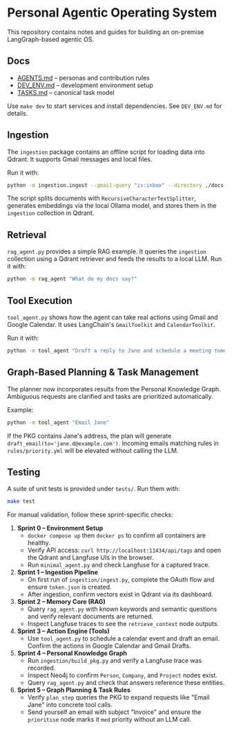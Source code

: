 # Personal Agentic Operating System

This repository contains notes and guides for building an on-premise LangGraph-based agentic OS.

## Docs
- [AGENTS.md](AGENTS.md) – personas and contribution rules
- [DEV_ENV.md](DEV_ENV.md) – development environment setup
- [TASKS.md](TASKS.md) – canonical task model

Use `make dev` to start services and install dependencies. See `DEV_ENV.md` for details.

## Ingestion
The `ingestion` package contains an offline script for loading data into Qdrant. It supports Gmail messages and local files.

Run it with:

```bash
python -m ingestion.ingest --gmail-query "is:inbox" --directory ./docs
```

The script splits documents with `RecursiveCharacterTextSplitter`, generates embeddings via the local Ollama model, and stores them in the `ingestion` collection in Qdrant.

## Retrieval
`rag_agent.py` provides a simple RAG example. It queries the `ingestion` collection using a Qdrant retriever and feeds the results to a local LLM. Run it with:

```bash
python -m rag_agent "What do my docs say?"
```

## Tool Execution
`tool_agent.py` shows how the agent can take real actions using Gmail and Google Calendar. It uses LangChain's `GmailToolkit` and `CalendarToolkit`.

Run it with:

```bash
python -m tool_agent "Draft a reply to Jane and schedule a meeting tomorrow"
```

## Graph-Based Planning & Task Management
The planner now incorporates results from the Personal Knowledge Graph. Ambiguous
requests are clarified and tasks are prioritized automatically.

Example:

```bash
python -m tool_agent "Email Jane"
```

If the PKG contains Jane's address, the plan will generate
`draft_email(to='jane.d@example.com')`. Incoming emails matching rules in
`rules/priority.yml` will be elevated without calling the LLM.

## Testing
A suite of unit tests is provided under `tests/`. Run them with:

```bash
make test
```

For manual validation, follow these sprint-specific checks:

1. **Sprint 0 – Environment Setup**
   - `docker compose up` then `docker ps` to confirm all containers are healthy.
   - Verify API access: `curl http://localhost:11434/api/tags` and open the Qdrant and Langfuse UIs in the browser.
   - Run `minimal_agent.py` and check Langfuse for a captured trace.
2. **Sprint 1 – Ingestion Pipeline**
   - On first run of `ingestion/ingest.py`, complete the OAuth flow and ensure `token.json` is created.
   - After ingestion, confirm vectors exist in Qdrant via its dashboard.
3. **Sprint 2 – Memory Core (RAG)**
   - Query `rag_agent.py` with known keywords and semantic questions and verify relevant documents are returned.
   - Inspect Langfuse traces to see the `retrieve_context` node outputs.
4. **Sprint 3 – Action Engine (Tools)**
   - Use `tool_agent.py` to schedule a calendar event and draft an email. Confirm the actions in Google Calendar and Gmail Drafts.
5. **Sprint 4 – Personal Knowledge Graph**
   - Run `ingestion/build_pkg.py` and verify a Langfuse trace was recorded.
   - Inspect Neo4j to confirm `Person`, `Company`, and `Project` nodes exist.
   - Query `rag_agent.py` and check that answers reference these entities.
6. **Sprint 5 – Graph Planning & Task Rules**
   - Verify `plan_step` queries the PKG to expand requests like "Email Jane" into concrete tool calls.
   - Send yourself an email with subject "Invoice" and ensure the `prioritise` node marks it `med` priority without an LLM call.

